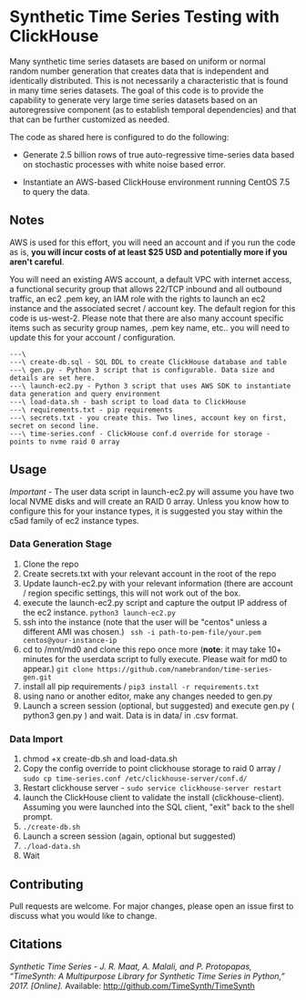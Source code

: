 # Synthetic Time Series Testing with ClickHouse 

Many synthetic time series datasets are based on uniform or normal random number generation that creates data that is independent and identically distributed. This is not necessarily a characteristic that is found in many time series datasets. The goal of this code is to provide the capability to generate very large time series datasets based on an autoregressive component (as to establish temporal dependencies) and that that can be further customized as needed. 

The code as shared here is configured to do the following:

* Generate 2.5 billion rows of true auto-regressive time-series data based on stochastic processes with white noise based error. 

* Instantiate an AWS-based ClickHouse environment running CentOS 7.5 to query the data.

## Notes

AWS is used for this effort, you will need an account and if you run the code as is, **you will incur costs of at least $25 USD and potentially more if you aren't careful**. 

You will need an existing AWS account, a default VPC with internet access, a functional security group that allows 22/TCP inbound and all outbound traffic, an ec2 .pem key, an IAM role with the rights to launch an ec2 instance and the associated secret / account key. The default region for this code is us-west-2. Please note that there are also many account specific items such as security group names, .pem key name, etc.. you will need to update this for your account / configuration.


```
---\
---\ create-db.sql - SQL DDL to create ClickHouse database and table
---\ gen.py - Python 3 script that is configurable. Data size and details are set here.
---\ launch-ec2.py - Python 3 script that uses AWS SDK to instantiate data generation and query environment
---\ load-data.sh - bash script to load data to ClickHouse
---\ requirements.txt - pip requirements
---\ secrets.txt - you create this. Two lines, account key on first, secret on second line.
---\ time-series.conf - ClickHouse conf.d override for storage - points to nvme raid 0 array

```

## Usage
*Important* - The user data script in launch-ec2.py will assume you have two local NVME disks and will create an RAID 0 array. Unless you know how to configure this for your instance types, it is suggested you stay within the c5ad family of ec2 instance types. 

### Data Generation Stage
1. Clone the repo
2. Create secrets.txt with your relevant account in the root of the repo
3. Update launch-ec2.py with your relevant information (there are account / region specific settings, this will not work out of the box.
4. execute the launch-ec2.py script and capture the output IP address of the ec2 instance. ```python3 launch-ec2.py```
5. ssh into the instance (note that the user will be "centos" unless a different AMI was chosen.) ``` ssh -i path-to-pem-file/your.pem centos@your-instance-ip```
6. cd to /mnt/md0 and clone this repo once more (__note__: it may take 10+ minutes for the userdata script to fully execute. Please wait for md0 to appear.) ```git clone https://github.com/namebrandon/time-series-gen.git```
7. install all pip requirements / ```pip3 install -r requirements.txt```
8. using nano or another editor, make any changes needed to gen.py
9. Launch a screen session (optional, but suggested) and execute gen.py ( python3 gen.py ) and wait. Data is in data/ in .csv format.

### Data Import
1. chmod +x create-db.sh and load-data.sh
2. Copy the config override to point clickhouse storage to raid 0 array / ```sudo cp time-series.conf /etc/clickhouse-server/conf.d/```
3. Restart clickhouse server - ```sudo service clickhouse-server restart```
4. launch the ClickHouse client to validate the install (clickhouse-client). Assuming you were launched into the SQL client, "exit" back to the shell prompt. 
5. `````./create-db.sh`````
6. Launch a screen session (again, optional but suggested)
7. `````./load-data.sh`````
5. Wait

## Contributing
Pull requests are welcome. For major changes, please open an issue first to discuss what you would like to change.

## Citations

*Synthetic Time Series - J. R. Maat, A. Malali, and P. Protopapas, “TimeSynth: A Multipurpose Library for Synthetic Time Series in Python,” 2017. [Online].*
Available: http://github.com/TimeSynth/TimeSynth